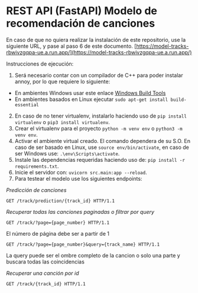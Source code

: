 # REST API (FastAPI) Modelo de recomendación de canciones

En caso de que no quiera realizar la instalación de este repositorio, use la siguiente URL, y pase al paso 6 de este documento.
[https://model-tracks-rbwivzgqpa-ue.a.run.app/](https://model-tracks-rbwivzgqpa-ue.a.run.app/)

Instrucciones de ejecución:

1. Será necesario contar con un compilador de C++ para poder instalar annoy, por lo que requiere lo siguiente: 
- En ambientes Windows usar este enlace [Windows Build Tools](https://visualstudio.microsoft.com/visual-cpp-build-tools/)
- En ambientes basados en Linux ejecutar `sudo apt-get install build-essential`
2. En caso de no tener virtualenv, instalarlo haciendo uso de `pip install virtualenv` o `pip3 install virtualenv`.
3. Crear el virtualenv para el proyecto `python -m venv env` o `python3 -m venv env`.
4. Activar el ambiente virtual creado. El comando dependera de su S.O. En caso de ser basado en Linux, use `source env/bin/activate`, en caso de ser Windows use: `.\env\Scripts\activate`.
5. Instale las dependencias requeridas haciendo uso de: `pip install -r requirements.txt`.
6. Inicie el servidor con: `uvicorn src.main:app --reload`.
7. Para testear el modelo use los siguientes endpoints:

_Predicción de canciones_

```
GET /track/prediction/{track_id} HTTP/1.1
```

_Recuperar todas las canciones paginadas o filtrar por query_

```
GET /track/?page={page_number} HTTP/1.1
```

El número de página debe ser a partir de 1

```
GET /track/?page={page_number}&query={track_name} HTTP/1.1
```

La query puede ser el ombre completo de la cancion o solo una parte y buscara todas las coincidencias

_Recuperar una canción por id_

```
GET /track/{track_id} HTTP/1.1
```